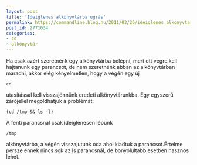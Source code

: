 ```yaml
---
layout: post
title: 'Ideiglenes alkönyvtárba ugrás'
permalink: https://commandline.blog.hu/2011/03/26/ideiglenes_alkonyvtarba_ugras
post_id: 2771034
categories: 
- cd
- alkönyvtár
---
```


Ha csak azért szeretnénk egy alkönyvtárba belépni, mert ott végre kell hajtanunk egy parancsot, de nem szeretnénk abban az alkönyvtárban maradni, akkor elég kényelmetlen, hogy a végén egy új 
```
cd
```
 utasítással kell visszajönnünk eredeti alkönyvtárunkba. 
Egy egyszerű zárójellel megoldhatjuk a problémát: 
```
(cd /tmp && ls -l)
``` 
A fenti parancsnál csak ideiglenesen lépünk 
```
/tmp
```
 alkönyvtárba, a végén visszajutunk oda ahol kiadtuk a parancsot.Értelme persze ennek nincs sok az ls parancsnál, de bonyolultabb esetben hasznos lehet.